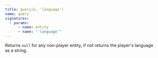 ```yaml
---
title: query(e, 'language')
name: query
signatures:
  - params:
      - name: entity
      - name: "'language'"
---
```


Returns `null` for any non-player entity, if not returns the player's language
as a string.
